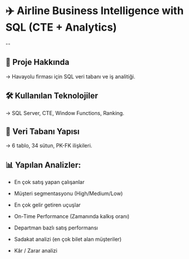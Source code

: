 # ✈️ Airline Business Intelligence with SQL (CTE + Analytics) 
--

## 📌 Proje Hakkında 

→ Havayolu firması için SQL veri tabanı ve iş analitiği.

## 🛠️ Kullanılan Teknolojiler 

→ SQL Server, CTE, Window Functions, Ranking.

## 📂 Veri Tabanı Yapısı

→ 6 tablo, 34 sütun, PK-FK ilişkileri.

## 📊 Yapılan Analizler:

- En çok satış yapan çalışanlar

- Müşteri segmentasyonu (High/Medium/Low)

- En çok gelir getiren uçuşlar

- On-Time Performance (Zamanında kalkış oranı)

- Departman bazlı satış performansı

- Sadakat analizi (en çok bilet alan müşteriler)

- Kâr / Zarar analizi
